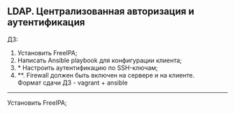 ## LDAP. Централизованная авторизация и аутентификация 

ДЗ:
1. Установить FreeIPA;
2. Написать Ansible playbook для конфигурации клиента;   
3. \* Настроить аутентификацию по SSH-ключам;  
4. \**. Firewall должен быть включен на сервере и на клиенте.  
Формат сдачи ДЗ - vagrant + ansible

---

Установить FreeIPA;